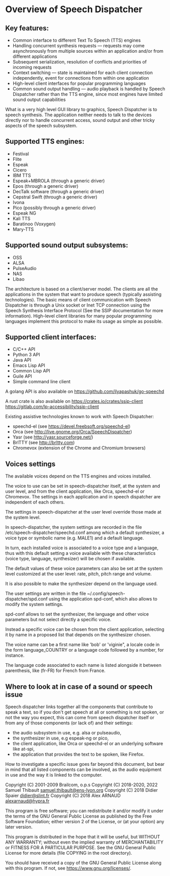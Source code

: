 Overview of Speech Dispatcher
=============================

Key features:
-------------

  * Common interface to different Text To Speech (TTS) engines
  * Handling concurrent synthesis requests — requests may come asynchronously
  from multiple sources within an application and/or from different applications
  * Subsequent serialization, resolution of conflicts and priorities of incoming
  requests
  * Context switching — state is maintained for each client connection
  independently, event for connections from within one application
  * High-level client interfaces for popular programming languages
  * Common sound output handling — audio playback is handled by Speech
  Dispatcher rather than the TTS engine, since most engines have limited sound
  output capabilities

What is a very high level GUI library to graphics, Speech Dispatcher is to
speech synthesis. The application neither needs to talk to the devices directly
nor to handle concurrent access, sound output and other tricky aspects of the
speech subsystem.

Supported TTS engines:
----------------------

  * Festival
  * Flite
  * Espeak
  * Cicero
  * IBM TTS
  * Espeak+MBROLA (through a generic driver)
  * Epos (through a generic driver)
  * DecTalk software (through a generic driver)
  * Cepstral Swift (through a generic driver)
  * Ivona
  * Pico (possibly through a generic driver)
  * Espeak NG
  * Kali TTS
  * Baratinoo (Voxygen)
  * Mary-TTS

Supported sound output subsystems:
----------------------------------

  * OSS
  * ALSA
  * PulseAudio
  * NAS
  * Libao

The architecture is based on a client/server model. The clients are all the
applications in the system that want to produce speech (typically assisting
technologies). The basic means of client communication with Speech Dispatcher
is through a Unix socket or Inet TCP connection using the Speech Synthesis
Interface Protocol (See the SSIP documentation for more information). High-level
client libraries for many popular programming languages implement this protocol
to make its usage as simple as possible.

Supported client interfaces:
----------------------------

  * C/C++ API
  * Python 3 API
  * Java API
  * Emacs Lisp API
  * Common Lisp API
  * Guile API
  * Simple command line client

A golang API is also available on https://github.com/ilyapashuk/go-speechd

A rust crate is also available on https://crates.io/crates/ssip-client https://gitlab.com/lp-accessibility/ssip-client

Existing assistive technologies known to work with Speech Dispatcher:

  * speechd-el (see https://devel.freebsoft.org/speechd-el)
  * Orca (see http://live.gnome.org/Orca/SpeechDispatcher)
  * Yasr (see http://yasr.sourceforge.net/)
  * BrlTTY (see http://brltty.com)
  * Chromevox (extension of the Chrome and Chromium browsers)

Voices settings
---------------
The available voices depend on the TTS engines and voices installed.

The voice to use can be set in speech-dispatcher itself, at the system and user
level, and from the client application, like Orca, speechd-el or Chromevox.
The settings in each application and in speech dispatcher are independent of
each others.

The settings in speech-dispatcher at the user level override those
made at the system level.


In speech-dispatcher, the system settings are recorded in the file
/etc/speech-dispatcher/speechd.conf among which a default synthesizer, a voice
type or symbolic name (e.g. MALE1) and a default language.

In turn, each installed voice is associated to a voice type and a language, thus
with this default setting a voice available with these characteristics (voice
type, language, synthesizer) will be chosen if available.


The default values of these voice parameters can also be set at the system
level customized at the user level: rate, pitch, pitch range and volume.

It is also possible to make the synthesizer depend on the language used.


The user settings are written in the file ~/.config/speech-dispatcher/spd.conf
using the application spd-conf, which also allows to modify the system settings.

spd-conf allows to set the synthesizer, the language and other voice parameters
but not select directly a specific voice. 


Instead a specific voice can be chosen from the client application, selecting it
by name in a proposed list that depends on the synthesizer chosen.

The voice name can be a first name like 'bob' or 'viginie", a locale code in the
form language_COUNTRY or a language code followed by a number, for instance.

The language code associated to each name is listed alongside it between
parenthesis, like (fr-FR) for French from France.

Where to look at in case of a sound or speech issue
---------------------------------------------------

Speech dispatcher links together all the components that contribute to speak a
text, so if you don't get speech at all or something is not spoken, or not the
way you expect, this can come from speech dispatcher itself or from any of those
components (or lack of) and their settings:
- the audio subsystem in use, e.g. alsa or pulseaudio,
- the synthesizer in use, e.g espeak-ng or pico,
- the client application, like Orca or speechd-el or an underlying software like
  at-spi,
- the application that provides the text to be spoken, like Firefox.

How to investigate a specific issue goes far beyond this document, but bear in
mind that all listed components can be involved, as the audio equipment in use
and the way it is linked to the computer.


Copyright (C) 2001-2009 Brailcom, o.p.s
Copyright (C) 2018-2020, 2022 Samuel Thibault <samuel.thibault@ens-lyon.org>
Copyright (C) 2018 Didier Spaier <didier@slint.fr>
Copyright (C) 2018 Alex ARNAUD <alexarnaud@hypra.fr>

This program is free software; you can redistribute it and/or modify it under
the terms of the GNU General Public License as published by the Free Software
Foundation; either version 2 of the License, or (at your option) any later
version.

This program is distributed in the hope that it will be useful, but WITHOUT ANY
WARRANTY; without even the implied warranty of MERCHANTABILITY or FITNESS FOR A
PARTICULAR PURPOSE.  See the GNU General Public License for more details (file
COPYING in the root directory).

You should have received a copy of the GNU General Public License
along with this program.  If not, see <https://www.gnu.org/licenses/>.
